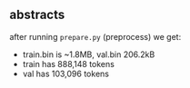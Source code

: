 ## abstracts

after running `prepare.py` (preprocess) we get:

- train.bin is ~1.8MB, val.bin 206.2kB
- train has 888,148 tokens
- val has 103,096 tokens